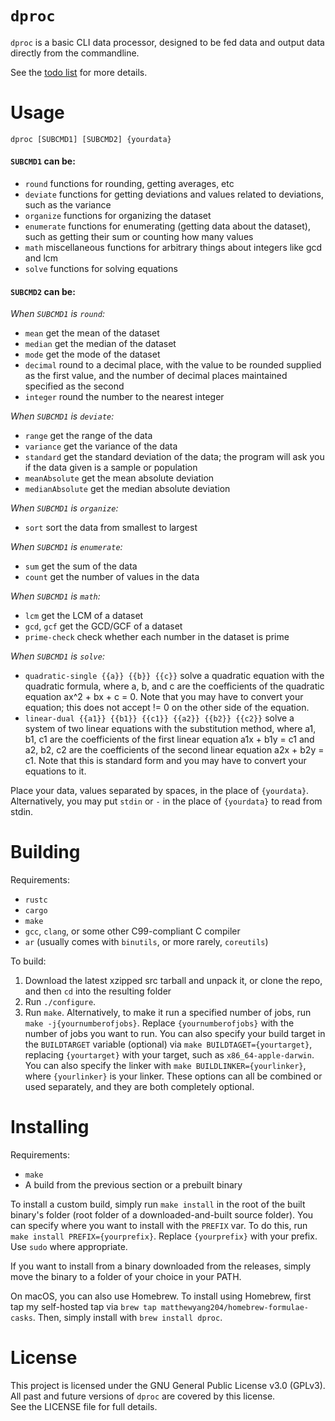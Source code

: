 # `dproc`
`dproc` is a basic CLI data processor, designed to be fed data and output data directly from the commandline.

See the [todo list](TODO.md) for more details.

# Usage
`dproc [SUBCMD1] [SUBCMD2] {yourdata}`

#### `SUBCMD1` can be:
- `round` functions for rounding, getting averages, etc
- `deviate` functions for getting deviations and values related to deviations, such as the variance
- `organize` functions for organizing the dataset
- `enumerate` functions for enumerating (getting data about the dataset), such as getting their sum or counting how many values
- `math` miscellaneous functions for arbitrary things about integers like gcd and lcm
- `solve` functions for solving equations

#### `SUBCMD2` can be:

*When `SUBCMD1` is `round`:*
- `mean` get the mean of the dataset
- `median` get the median of the dataset
- `mode` get the mode of the dataset
- `decimal` round to a decimal place, with the value to be rounded supplied as the first value, and the number of decimal places maintained specified as the second
- `integer` round the number to the nearest integer

*When `SUBCMD1` is `deviate`:*
- `range` get the range of the data
- `variance` get the variance of the data
- `standard` get the standard deviation of the data; the program will ask you if the data given is a sample or population
- `meanAbsolute` get the mean absolute deviation
- `medianAbsolute` get the median absolute deviation

*When `SUBCMD1` is `organize`:*
- `sort` sort the data from smallest to largest

*When `SUBCMD1` is `enumerate`:*
- `sum` get the sum of the data
- `count` get the number of values in the data

*When `SUBCMD1` is `math`:*
- `lcm` get the LCM of a dataset
- `gcd`, `gcf` get the GCD/GCF of a dataset
- `prime-check` check whether each number in the dataset is prime

*When `SUBCMD1` is `solve`:*
- `quadratic-single {{a}} {{b}} {{c}}` solve a quadratic equation with the quadratic formula, where a, b, and c are the coefficients of the quadratic equation ax^2 + bx + c = 0. Note that you may have to convert your equation; this does not accept != 0 on the other side of the equation.
- `linear-dual {{a1}} {{b1}} {{c1}} {{a2}} {{b2}} {{c2}}` solve a system of two linear equations with the substitution method, where a1, b1, c1 are the coefficients of the first linear equation a1x + b1y = c1 and a2, b2, c2 are the coefficients of the second linear equation a2x + b2y = c1. Note that this is standard form and you may have to convert your equations to it.

Place your data, values separated by spaces, in the place of `{yourdata}`. Alternatively, you may put `stdin` or `-` in the place of `{yourdata}` to read from stdin.

# Building
Requirements:
- `rustc`
- `cargo`
- `make`
- `gcc`, `clang`, or some other C99-compliant C compiler
- `ar` (usually comes with `binutils`, or more rarely, `coreutils`)

To build:
1. Download the latest xzipped src tarball and unpack it, or clone the repo, and then `cd` into the resulting folder
2. Run `./configure`.
3. Run `make`. Alternatively, to make it run a specified number of jobs, run `make -j{yournumberofjobs}`. Replace `{yournumberofjobs}` with the number of jobs you want to run. You can also specify your build target in the `BUILDTARGET` variable (optional) via `make BUILDTAGET={yourtarget}`, replacing `{yourtarget}` with your target, such as `x86_64-apple-darwin`. You can also specify the linker with `make BUILDLINKER={yourlinker}`, where `{yourlinker}` is your linker. These options can all be combined or used separately, and they are both completely optional.

# Installing
Requirements:
- `make`
- A build from the previous section or a prebuilt binary

To install a custom build, simply run `make install` in the root of the built binary's folder (root folder of a downloaded-and-built source folder). You can specify where you want to install with the `PREFIX` var. To do this, run `make install PREFIX={yourprefix}`. Replace `{yourprefix}` with your prefix. Use `sudo` where appropriate.

If you want to install from a binary downloaded from the releases, simply move the binary to a folder of your choice in your PATH.

On macOS, you can also use Homebrew. To install using Homebrew, first tap my self-hosted tap via `brew tap matthewyang204/homebrew-formulae-casks`. Then, simply install with `brew install dproc`.

# License
This project is licensed under the GNU General Public License v3.0 (GPLv3).  
All past and future versions of `dproc` are covered by this license.  
See the LICENSE file for full details.

